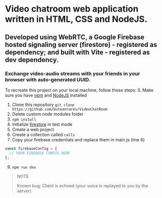 # Video chatroom web application written in HTML, CSS and NodeJS.

## Developed using WebRTC, a Google Firebase hosted signaling server (firestore) - registered as dependency; and built with Vite - registered as dev dependency. 

### Exchange video-audio streams with your friends in your browser with auto-generated UUID.

To recreate this project on your local machine, follow these steps:
   0. Make sure you have [npm](https://www.npmjs.com/get-npm) and [NodeJS](https://nodejs.org/en/download/) installed
   1. Clone this repository `git clone https://github.com/buteanrares/VideoChatRoom`
   2. Delete custom node modules folder
   3. `npm install`
  4. Initialize [firestore](https://console.firebase.google.com/) in test mode
  5. Create a web project
  6. Create a collection called `calls`
  7. Copy your firebase credentials and replace them in main.js (line 6)
  ```javascript
  const firebaseConfig = {
    // YOUR FIREBASE CONFIG HERE
  };
  ```
  9. `npm run dev`

> NOTE
> 
> Known bug: Client is echoed (your voice is replayed to you by the server)
